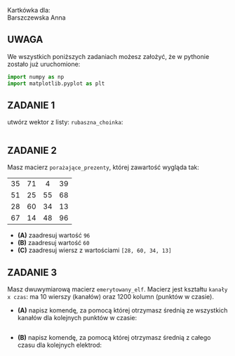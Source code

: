 Kartkówka dla:  
Barszczewska Anna

## UWAGA
We wszystkich poniższych zadaniach możesz założyć, że w pythonie zostało już uruchomione:
```python
import numpy as np
import matplotlib.pyplot as plt
```

## ZADANIE 1  

utwórz wektor z listy: `rubaszna_choinka`:
```

```

## ZADANIE 2  

Masz macierz `porażające_prezenty`, której zawartość wygląda tak:
<table>
<tr>
<td align="center"> 35 </td>
<td align="center"> 71 </td>
<td align="center"> 4 </td>
<td align="center"> 39 </td>
</tr>
<tr>
<td align="center"> 51 </td>
<td align="center"> 25 </td>
<td align="center"> 55 </td>
<td align="center"> 68 </td>
</tr>
<tr>
<td align="center"> 28 </td>
<td align="center"> 60 </td>
<td align="center"> 34 </td>
<td align="center"> 13 </td>
</tr>
<tr>
<td align="center"> 67 </td>
<td align="center"> 14 </td>
<td align="center"> 48 </td>
<td align="center"> 96 </td>
</tr>
</table>

* **(A)** zaadresuj wartość `96`
* **(B)** zaadresuj wartość `60`
* **(C)** zaadresuj wiersz z wartościami `[28, 60, 34, 13]`

## ZADANIE 3  

Masz dwuwymiarową macierz `emerytowany_elf`. Macierz jest kształtu `kanały x czas`: ma 10 wierszy (kanałów) oraz 1200 kolumn (punktów w czasie).
* **(A)** napisz komendę, za pomocą której otrzymasz średnią ze wszystkich kanałów dla kolejnych punktów w czasie:
```

```
* **(B)** napisz komendę, za pomocą której otrzymasz średnią z całego czasu dla kolejnych elektrod:
```

```

